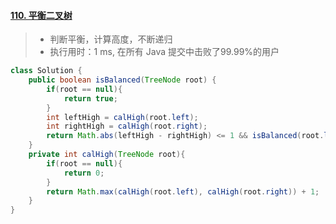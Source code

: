 #### [110. 平衡二叉树](https://leetcode-cn.com/problems/balanced-binary-tree/)

> - 判断平衡，计算高度，不断递归
> - 执行用时：1 ms, 在所有 Java 提交中击败了99.99%的用户

```java
class Solution {
    public boolean isBalanced(TreeNode root) {
        if(root == null){
            return true;
        }
        int leftHigh = calHigh(root.left);
        int rightHigh = calHigh(root.right);
        return Math.abs(leftHigh - rightHigh) <= 1 && isBalanced(root.left) && isBalanced(root.right);
    }
    private int calHigh(TreeNode root){
        if(root == null){
            return 0;
        }
        return Math.max(calHigh(root.left), calHigh(root.right)) + 1;
    }
}
```

